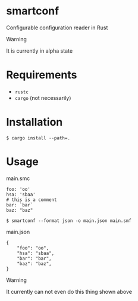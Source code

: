 # smartconf

Configurable configuration reader in Rust

> [!Warning]
> It is currently in alpha state

# Requirements

- `rustc`
- `cargo` (not necessarily)

# Installation

```console
$ cargo install --path=.
```

# Usage

main.smc
```smartconf
foo: 'oo'
hsa: 'sbaa'
# this is a comment
bar: `bar`
baz: "baz"
```

```console
$ smartconf --format json -o main.json main.smf
```

main.json
```
{
    "foo": "oo",
    "hsa": "sbaa",
    "bar": "bar",
    "baz": "baz",
}
```

> [!Warning]
> It currently can not even do this thing shown above
